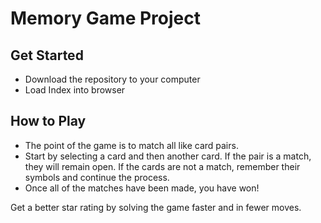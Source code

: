 # Memory Game Project

## Get Started

* Download the repository to your computer
* Load Index into browser

## How to Play

* The point of the game is to match all like card pairs.
* Start by selecting a card and then another card. If the pair is a match, they will remain open. If the cards are not a match, remember their symbols and continue the process.
* Once all of the matches have been made, you have won!

Get a better star rating by solving the game faster and in fewer moves.
